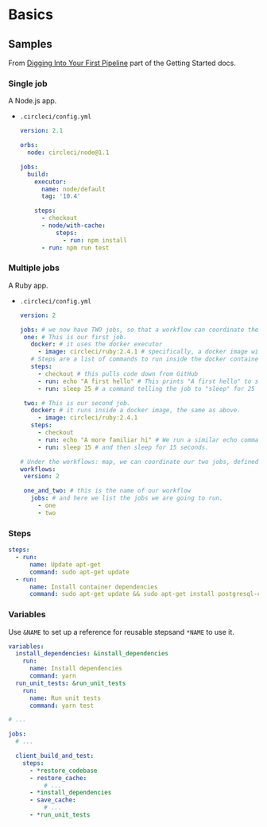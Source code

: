 # Basics


## Samples

From [Digging Into Your First Pipeline](https://circleci.com/docs/2.0/getting-started/#digging-into-your-first-pipeline) part of the Getting Started docs.

### Single job

A Node.js app.

- `.circleci/config.yml`
    ```yaml
    version: 2.1

    orbs:
      node: circleci/node@1.1

    jobs:
      build:
        executor:
          name: node/default
          tag: '10.4'

        steps:
          - checkout
          - node/with-cache:
              steps:
                - run: npm install
          - run: npm run test
    ```

### Multiple jobs

A Ruby app.

- `.circleci/config.yml`
    ```yaml
    version: 2

    jobs: # we now have TWO jobs, so that a workflow can coordinate them!
     one: # This is our first job.
       docker: # it uses the docker executor
         - image: circleci/ruby:2.4.1 # specifically, a docker image with ruby 2.4.1
       # Steps are a list of commands to run inside the docker container above.
       steps:
         - checkout # this pulls code down from GitHub
         - run: echo "A first hello" # This prints "A first hello" to stdout.
         - run: sleep 25 # a command telling the job to "sleep" for 25 seconds.

     two: # This is our second job.
       docker: # it runs inside a docker image, the same as above.
         - image: circleci/ruby:2.4.1
       steps:
         - checkout
         - run: echo "A more familiar hi" # We run a similar echo command to above.
         - run: sleep 15 # and then sleep for 15 seconds.

    # Under the workflows: map, we can coordinate our two jobs, defined above.
    workflows:
     version: 2

     one_and_two: # this is the name of our workflow
       jobs: # and here we list the jobs we are going to run.
         - one
         - two
    ```


### Steps

```yaml
steps:
  - run:
      name: Update apt-get
      command: sudo apt-get update
  - run:
      name: Install container dependencies
      command: sudo apt-get update && sudo apt-get install postgresql-client
```

### Variables

Use `&NAME` to set up a reference for reusable stepsand `*NAME` to use it.


```yaml
variables:
  install_dependencies: &install_dependencies
    run:
      name: Install dependencies
      command: yarn
  run_unit_tests: &run_unit_tests
    run:
      name: Run unit tests
      command: yarn test

# ...

jobs:
  # ...

  client_build_and_test:
    steps:
      - *restore_codebase
      - restore_cache:
          # ...
      - *install_dependencies
      - save_cache:
          # ...
      - *run_unit_tests
```

